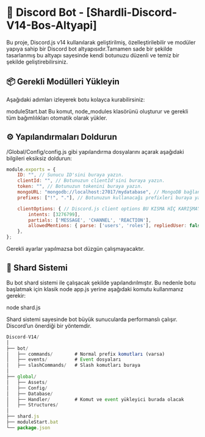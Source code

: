 # 🤖 Discord Bot - [Shardli-Discord-V14-Bos-Altyapi]

Bu proje, Discord.js v14 kullanılarak geliştirilmiş, özelleştirilebilir ve modüler yapıya sahip bir Discord bot altyapısıdır.Tamamen sade bir şekilde tasarlanmış bu altyapı sayesinde kendi botunuzu düzenli ve temiz bir şekilde geliştirebilirsiniz.

## 📦 Gerekli Modülleri Yükleyin

Aşağıdaki adımları izleyerek botu kolayca kurabilirsiniz:

moduleStart.bat
Bu komut, node_modules klasörünü oluşturur ve gerekli tüm bağımlılıkları otomatik olarak yükler.

## ⚙️ Yapılandırmaları Doldurun

/Global/Config/config.js gibi yapılandırma dosyalarını açarak aşağıdaki bilgileri eksiksiz doldurun:

```js
module.exports = {
    ID: "", // Sunucu ID'sini buraya yazın.
    clientId: "", // Botunuzun clientId'sini buraya yazın.
    token: "", // Botunuzun tokenini buraya yazın.
    mongoURL: "mongodb://localhost:27017/mydatabase", // MongoDB bağlantı URL'sini buraya yazın.
    prefixes: ["!", "."], // Botunuzun kullanacağı prefixleri buraya yazın.

    clientOptions: { // Discord.js client options BU KISMA HİÇ KARIŞMAYIN.
        intents: [3276799], 
        partials: ['MESSAGE', 'CHANNEL', 'REACTION'],
        allowedMentions: { parse: ['users', 'roles'], repliedUser: false }
    },
};
```

Gerekli ayarlar yapılmazsa bot düzgün çalışmayacaktır.

## 🧠 Shard Sistemi

Bu bot shard sistemi ile çalışacak şekilde yapılandırılmıştır. Bu nedenle botu başlatmak için klasik node app.js yerine aşağıdaki komutu kullanmanız gerekir:

node shard.js

Shard sistemi sayesinde bot büyük sunucularda performanslı çalışır. Discord’un önerdiği bir yöntemdir.


```js
Discord-V14/
│
├── bot/
│   ├── commands/        # Normal prefix komutları (varsa)
│   ├── events/          # Event dosyaları
│   ├── slashCommands/   # Slash komutları buraya
│
├── global/
│   ├── Assets/
│   ├── Config/
│   ├── Database/
│   ├── Handler/         # Komut ve event yükleyici burada olacak
│   ├── Structures/
│
├── shard.js
├── moduleStart.bat
└── package.json
```
